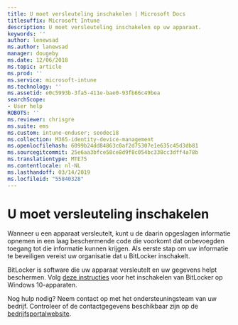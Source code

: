 ```yaml
---
title: U moet versleuteling inschakelen | Microsoft Docs
titlesuffix: Microsoft Intune
description: U moet versleuteling inschakelen op uw apparaat.
keywords: ''
author: lenewsad
ms.author: lanewsad
manager: dougeby
ms.date: 12/06/2018
ms.topic: article
ms.prod: ''
ms.service: microsoft-intune
ms.technology: ''
ms.assetid: e0c5993b-3fa5-411e-bae0-93fb66c49bea
searchScope:
- User help
ROBOTS: ''
ms.reviewer: chrisgre
ms.suite: ems
ms.custom: intune-enduser; seodec18
ms.collection: M365-identity-device-management
ms.openlocfilehash: 6099b24dd84863c0af2d75307e1e635c45d3db81
ms.sourcegitcommit: 25e6aa3bfce58ce8d9f8c054bc338cc3dff4a78b
ms.translationtype: MTE75
ms.contentlocale: nl-NL
ms.lasthandoff: 03/14/2019
ms.locfileid: "55840328"
---
```

# <a name="you-need-to-enable-encryption"></a>U moet versleuteling inschakelen

Wanneer u een apparaat versleutelt, kunt u de daarin opgeslagen informatie opnemen in een laag beschermende code die voorkomt dat onbevoegden toegang tot die informatie kunnen krijgen. Als eerste stap om uw informatie te beveiligen vereist uw organisatie dat u BitLocker inschakelt.

BitLocker is software die uw apparaat versleutelt en uw gegevens helpt beschermen. Volg [deze instructies](https://gallery.technet.microsoft.com/How-to-turn-on-BitLocker-34294d3d) voor het inschakelen van BitLocker op Windows 10-apparaten.

Nog hulp nodig? Neem contact op met het ondersteuningsteam van uw bedrijf. Controleer of de contactgegevens beschikbaar zijn op de [bedrijfsportalwebsite](https://go.microsoft.com/fwlink/?linkid=2010980).
